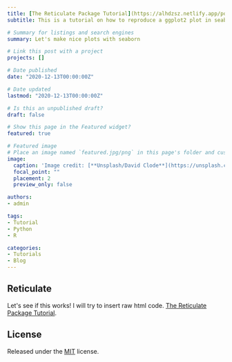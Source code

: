 ```yaml
---
title: [The Reticulate Package Tutorial](https://alhdzsz.netlify.app/post/reticulate/reticulate.html)
subtitle: This is a tutorial on how to reproduce a ggplot2 plot in seaborn using reticulate. 

# Summary for listings and search engines
summary: Let's make nice plots with seaborn

# Link this post with a project
projects: []

# Date published
date: "2020-12-13T00:00:00Z"

# Date updated
lastmod: "2020-12-13T00:00:00Z"

# Is this an unpublished draft?
draft: false

# Show this page in the Featured widget?
featured: true

# Featured image
# Place an image named `featured.jpg/png` in this page's folder and customize its options here.
image:
  caption: 'Image credit: [**Unsplash/David Clode**](https://unsplash.com/photos/vec5yfUvCGs)'
  focal_point: ""
  placement: 2
  preview_only: false

authors:
- admin

tags:
- Tutorial
- Python
- R

categories:
- Tutorials
- Blog
---
```


## Reticulate

Let's see if this works! I will try to insert raw html code. [The Reticulate Package Tutorial](https://alhdzsz.netlify.app/post/reticulate/reticulate.html).

## License

Released under the [MIT](https://github.com/wowchemy/wowchemy-hugo-modules/blob/master/LICENSE.md) license.
